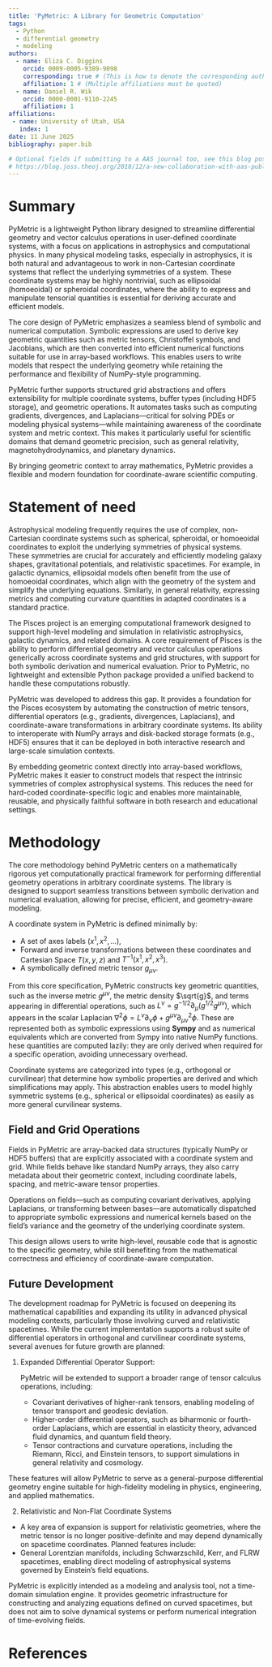 ```yaml
---
title: 'PyMetric: A Library for Geometric Computation'
tags:
  - Python
  - differential geometry
  - modeling
authors:
  - name: Eliza C. Diggins
    orcid: 0009-0005-9389-9098
    corresponding: true # (This is how to denote the corresponding author)
    affiliation: 1 # (Multiple affiliations must be quoted)
  - name: Daniel R. Wik
    orcid: 0000-0001-9110-2245
    affiliation: 1
affiliations:
 - name: University of Utah, USA
   index: 1
date: 11 June 2025
bibliography: paper.bib

# Optional fields if submitting to a AAS journal too, see this blog post:
# https://blog.joss.theoj.org/2018/12/a-new-collaboration-with-aas-publishing
---
```


# Summary

PyMetric is a lightweight Python library designed to streamline differential geometry
and vector calculus operations in user-defined coordinate systems, with a focus on
applications in astrophysics and computational physics. In many physical modeling
tasks, especially in astrophysics, it is both natural and advantageous to work in
non-Cartesian coordinate systems that reflect the underlying symmetries of a system.
These coordinate systems may be highly nontrivial, such as ellipsoidal (homoeoidal) or spheroidal
coordinates, where the ability to express and manipulate tensorial quantities is essential
for deriving accurate and efficient models.

The core design of PyMetric emphasizes a seamless blend of symbolic and numerical computation.
Symbolic expressions are used to derive key geometric quantities such as metric tensors,
Christoffel symbols, and Jacobians, which are then converted into efficient numerical
functions suitable for use in array-based workflows. This enables users to write models
that respect the underlying geometry while retaining the performance and flexibility of
NumPy-style programming.

PyMetric further supports structured grid abstractions and offers extensibility
for multiple coordinate systems, buffer types (including HDF5 storage),
and geometric operations. It automates tasks such as computing gradients, divergences, and Laplacians—critical
for solving PDEs or modeling physical systems—while maintaining awareness of the coordinate system
and metric context. This makes it particularly useful for scientific domains that demand geometric
precision, such as general relativity, magnetohydrodynamics, and planetary dynamics.

By bringing geometric context to array mathematics, PyMetric provides a flexible
and modern foundation for coordinate-aware scientific computing.

# Statement of need

Astrophysical modeling frequently requires the use of complex, non-Cartesian coordinate
systems such as spherical, spheroidal, or homoeoidal coordinates to exploit the underlying symmetries
of physical systems. These symmetries are crucial for accurately and efficiently modeling galaxy
shapes, gravitational potentials, and relativistic spacetimes. For example, in galactic dynamics,
ellipsoidal models often benefit from the use of homoeoidal coordinates, which align with the geometry
of the system and simplify the underlying equations. Similarly, in general relativity, expressing
metrics and computing curvature quantities in adapted coordinates is a standard practice.

The Pisces project is an emerging computational framework designed to support high-level modeling
and simulation in relativistic astrophysics, galactic dynamics, and related domains. A core requirement
of Pisces is the ability to perform differential geometry and vector calculus operations generically
across coordinate systems and grid structures, with support for both symbolic derivation and numerical
evaluation. Prior to PyMetric, no lightweight and extensible Python package provided a unified backend
to handle these computations robustly.

PyMetric was developed to address this gap. It provides a foundation for the Pisces ecosystem by automating
the construction of metric tensors, differential operators (e.g., gradients, divergences, Laplacians),
and coordinate-aware transformations in arbitrary coordinate systems. Its ability to interoperate with
NumPy arrays and disk-backed storage formats (e.g., HDF5) ensures that it can be deployed
in both interactive research and large-scale simulation contexts.

By embedding geometric context directly into array-based workflows, PyMetric makes it easier to construct
models that respect the intrinsic symmetries of complex astrophysical systems. This reduces the need
for hard-coded coordinate-specific logic and enables more maintainable, reusable, and physically faithful
software in both research and educational settings.

# Methodology

The core methodology behind PyMetric centers on a mathematically rigorous yet computationally practical
framework for performing differential geometry operations in arbitrary coordinate systems. The library
is designed to support seamless transitions between symbolic derivation and numerical evaluation, allowing
for precise, efficient, and geometry-aware modeling.

A coordinate system in PyMetric is defined minimally by:

- A set of axes labels $(x^1, x^2, \ldots)$,
- Forward and inverse transformations between these coordinates and Cartesian Space $T(x,y,z)$ and
  $T^{-1}(x^1,x^2,x^3)$.
- A symbolically defined metric tensor $g_{\mu\nu}$.

From this core specification, PyMetric constructs key geometric quantities, such as the inverse metric
$g^{\mu\nu}$, the metric density $\sqrt{g}$, and terms appearing in differential operations, such as
$L^\nu = g^{-1/2} \partial_\mu (g^{1/2} g^{\mu\nu})$, which appears in the scalar Laplacian
$\nabla^2 \phi = L^\nu \partial_\nu \phi + g^{\mu\nu} \partial^2_{\mu\nu} \phi$. These are represented both as symbolic
expressions using **Sympy** and as numerical equivalents which are converted from Sympy into
native NumPy functions. hese quantities are computed lazily: they are only derived when required for a specific operation,
avoiding unnecessary overhead.

Coordinate systems are categorized into types (e.g., orthogonal or curvilinear) that determine
how symbolic properties are derived and which simplifications may apply. This abstraction enables users
to model highly symmetric systems (e.g., spherical or ellipsoidal coordinates) as easily
as more general curvilinear systems.

## Field and Grid Operations

Fields in PyMetric are array-backed data structures (typically NumPy or HDF5 buffers) that are explicitly
associated with a coordinate system and grid. While fields behave like standard NumPy arrays,
they also carry metadata about their geometric context, including coordinate labels, spacing,
and metric-aware tensor properties.

Operations on fields—such as computing covariant derivatives, applying Laplacians,
or transforming between bases—are automatically dispatched to appropriate symbolic
expressions and numerical kernels based on the field’s variance and the geometry of the underlying
coordinate system.

This design allows users to write high-level, reusable code that is agnostic to the specific geometry,
while still benefiting from the mathematical correctness and efficiency of coordinate-aware computation.


## Future Development

The development roadmap for PyMetric is focused on deepening its mathematical capabilities and expanding
its utility in advanced physical modeling contexts, particularly those involving curved and relativistic
spacetimes. While the current implementation supports a robust suite of differential operators in orthogonal
and curvilinear coordinate systems, several avenues for future growth are planned:

1. Expanded Differential Operator Support:

   PyMetric will be extended to support a broader range of tensor calculus operations, including:

   - Covariant derivatives of higher-rank tensors, enabling modeling of tensor transport and geodesic deviation.
   - Higher-order differential operators, such as biharmonic or fourth-order Laplacians,
     which are essential in elasticity theory, advanced fluid dynamics, and quantum field theory.
   - Tensor contractions and curvature operations, including the Riemann, Ricci, and Einstein tensors,
     to support simulations in general relativity and cosmology.

These features will allow PyMetric to serve as a general-purpose differential geometry engine suitable
for high-fidelity modeling in physics, engineering, and applied mathematics.

2. Relativistic and Non-Flat Coordinate Systems

  - A key area of expansion is support for relativistic geometries, where the metric tensor is no longer positive-definite and may depend dynamically on spacetime coordinates. Planned features include:
  - General Lorentzian manifolds, including Schwarzschild, Kerr, and FLRW spacetimes, enabling direct modeling of astrophysical systems governed by Einstein’s field equations.

PyMetric is explicitly intended as a modeling and analysis tool, not a time-domain simulation engine.
It provides geometric infrastructure for constructing and analyzing equations defined on curved spacetimes,
but does not aim to solve dynamical systems or perform numerical integration of time-evolving fields.

# References
